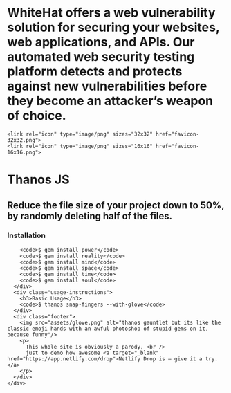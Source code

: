 # WhiteHat offers a web vulnerability solution for securing your websites, web applications, and APIs. Our automated web security testing platform detects and protects against new vulnerabilities before they become an attacker’s weapon of choice.

<!DOCTYPE html>
<html lang="en">
  <head>
    <meta charset="UTF-8" />
    <title>Thanos JS</title>
    <link href="styles.css" rel="stylesheet">
    <meta name="viewport" content="width=device-width, initial-scale=1.0">
    <meta name="description" content="A demo site to use with Netlify Drop">
    <meta name="keywords" content="Thanos, JavaScript, Paradoy, Netlify Drop">
    <meta name="author" content="Rafael Conde">

    <link rel="icon" type="image/png" sizes="32x32" href="favicon-32x32.png">
    <link rel="icon" type="image/png" sizes="16x16" href="favicon-16x16.png">
  </head>
  <body>
    <div class="titan-background">
      <span class="stars stars-L"></span>
      <span class="stars stars-M"></span>
      <span class="stars stars-S"></span>
    </div>
    <div class="marvellous-container">
      <div class="header">
        <h1><span class="title-marvel">Thanos</span> <span class="title-studios">JS</span></h1>
        <h2>
          Reduce the file size of your project down to 50%, <br />
          by randomly deleting half of the files.
        </h2>
      </div>
      <div class="installation-instructions">
        <h3>Installation</h3>
        
        <code>$ gem install power</code>
        <code>$ gem install reality</code>
        <code>$ gem install mind</code>
        <code>$ gem install space</code>
        <code>$ gem install time</code>
        <code>$ gem install soul</code>
      </div>
      <div class="usage-instructions">
        <h3>Basic Usage</h3>
        <code>$ thanos snap-fingers --with-glove</code>
      </div>
      <div class="footer">
        <img src="assets/glove.png" alt="thanos gauntlet but its like the classic emoji hands with an awful photoshop of stupid gems on it, because funny"/>
        <p>
          This whole site is obviously a parody, <br />
          just to demo how awesome <a target="_blank" href="https://app.netlify.com/drop">Netlify Drop is — give it a try.</a>
        </p>
      </div>
    </div>
  </body>
</html>

